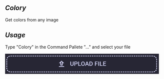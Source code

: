 ## _Colory_

Get colors from any image

## _Usage_

Type "Colory" in the Command Pallete "..." and select your file

![Select File Button](https://raw.githubusercontent.com/devguts/colory-acode-plugin/main/upload-file-button.jpg)
